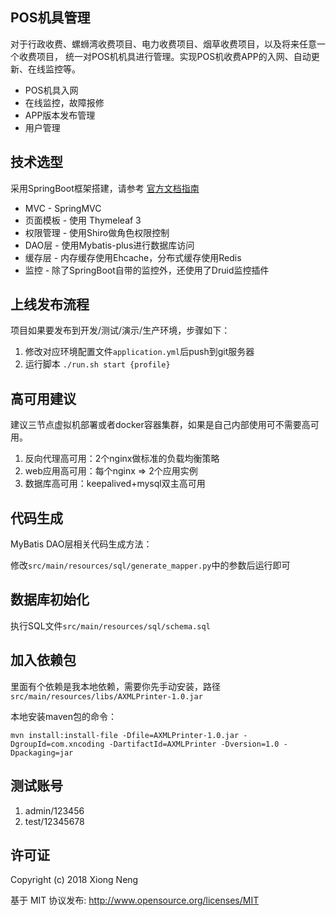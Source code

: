 ## POS机具管理
对于行政收费、螺蛳湾收费项目、电力收费项目、烟草收费项目，以及将来任意一个收费项目，
统一对POS机机具进行管理。实现POS机收费APP的入网、自动更新、在线监控等。

* POS机具入网
* 在线监控，故障报修
* APP版本发布管理
* 用户管理

## 技术选型

采用SpringBoot框架搭建，请参考 [官方文档指南](https://docs.spring.io/spring-boot/docs/current/reference/htmlsingle/)

* MVC - SpringMVC
* 页面模板 - 使用 Thymeleaf 3
* 权限管理 - 使用Shiro做角色权限控制
* DAO层 - 使用Mybatis-plus进行数据库访问
* 缓存层 - 内存缓存使用Ehcache，分布式缓存使用Redis
* 监控 - 除了SpringBoot自带的监控外，还使用了Druid监控插件

## 上线发布流程

项目如果要发布到开发/测试/演示/生产环境，步骤如下：

1. 修改对应环境配置文件`application.yml`后push到git服务器
2. 运行脚本 `./run.sh start {profile}`

## 高可用建议

建议三节点虚拟机部署或者docker容器集群，如果是自己内部使用可不需要高可用。

1. 反向代理高可用：2个nginx做标准的负载均衡策略
1. web应用高可用：每个nginx => 2个应用实例
1. 数据库高可用：keepalived+mysql双主高可用

## 代码生成

MyBatis DAO层相关代码生成方法：

修改`src/main/resources/sql/generate_mapper.py`中的参数后运行即可

## 数据库初始化

执行SQL文件`src/main/resources/sql/schema.sql`

## 加入依赖包

里面有个依赖是我本地依赖，需要你先手动安装，路径`src/main/resources/libs/AXMLPrinter-1.0.jar`

本地安装maven包的命令：

```
mvn install:install-file -Dfile=AXMLPrinter-1.0.jar -DgroupId=com.xncoding -DartifactId=AXMLPrinter -Dversion=1.0 -Dpackaging=jar
```

## 测试账号

1. admin/123456
2. test/12345678

## 许可证

Copyright (c) 2018 Xiong Neng

基于 MIT 协议发布: <http://www.opensource.org/licenses/MIT>
